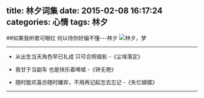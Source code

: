 title: 林夕词集
date: 2015-02-08 16:17:24
categories: 心情
tags: 林夕
---

##如果我听歌可眼红 何以待你好偏不懂---林夕
![林夕，梦](/images/林夕.jpg)
<!--more-->

---


* 从出生当天角色早已礼成 只可合照缩影   -《尘埃落定》

* 我甘于当副车 也是快乐着唏嘘   -《钟无艳》

* 随时能欢喜亦随时嫌弃，不用再记起怎去忘记   -《失忆蝴蝶》


---
